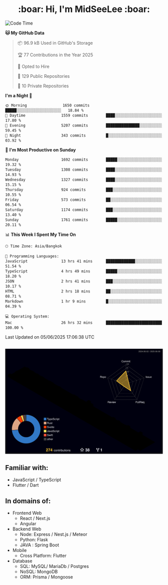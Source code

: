 <h1 align="center"> :boar: Hi, I'm MidSeeLee :boar:</h1>
 
<!--START_SECTION:waka-->
![Code Time](http://img.shields.io/badge/Code%20Time-2%2C978%20hrs%2010%20mins-blue)

**🐱 My GitHub Data** 

> 📦 96.9 kB Used in GitHub's Storage 
 > 
> 🏆 77 Contributions in the Year 2025
 > 
> 💼 Opted to Hire
 > 
> 📜 129 Public Repositories 
 > 
> 🔑 10 Private Repositories 
 > 
**I'm a Night 🦉** 

```text
🌞 Morning                1650 commits        █████░░░░░░░░░░░░░░░░░░░░   18.84 % 
🌆 Daytime                1559 commits        ████░░░░░░░░░░░░░░░░░░░░░   17.80 % 
🌃 Evening                5207 commits        ███████████████░░░░░░░░░░   59.45 % 
🌙 Night                  343 commits         █░░░░░░░░░░░░░░░░░░░░░░░░   03.92 % 
```
📅 **I'm Most Productive on Sunday** 

```text
Monday                   1692 commits        █████░░░░░░░░░░░░░░░░░░░░   19.32 % 
Tuesday                  1308 commits        ████░░░░░░░░░░░░░░░░░░░░░   14.93 % 
Wednesday                1327 commits        ████░░░░░░░░░░░░░░░░░░░░░   15.15 % 
Thursday                 924 commits         ███░░░░░░░░░░░░░░░░░░░░░░   10.55 % 
Friday                   573 commits         ██░░░░░░░░░░░░░░░░░░░░░░░   06.54 % 
Saturday                 1174 commits        ███░░░░░░░░░░░░░░░░░░░░░░   13.40 % 
Sunday                   1761 commits        █████░░░░░░░░░░░░░░░░░░░░   20.11 % 
```


📊 **This Week I Spent My Time On** 

```text
🕑︎ Time Zone: Asia/Bangkok

💬 Programming Languages: 
JavaScript               13 hrs 41 mins      █████████████░░░░░░░░░░░░   51.54 % 
TypeScript               4 hrs 49 mins       █████░░░░░░░░░░░░░░░░░░░░   18.20 % 
JSON                     2 hrs 41 mins       ███░░░░░░░░░░░░░░░░░░░░░░   10.17 % 
HTML                     2 hrs 18 mins       ██░░░░░░░░░░░░░░░░░░░░░░░   08.71 % 
Markdown                 1 hr 9 mins         █░░░░░░░░░░░░░░░░░░░░░░░░   04.39 % 

💻 Operating System: 
Mac                      26 hrs 32 mins      █████████████████████████   100.00 % 
```


 Last Updated on 05/06/2025 17:06:38 UTC
<!--END_SECTION:waka-->

##

![](./profile-3d-contrib/profile-night-rainbow.svg)

## Familiar with:
- JavaScript / TypeScript
- Flutter / Dart

## In domains of:
- Frontend Web
  - React / Next.js
  - Angular
- Backend Web
  - Node: Express / Nest.js / Meteor
  - Python: Flask
  - JAVA : Spring Boot
- Mobile
  - Cross Platform: Flutter
- Database
  - SQL: MySQL/ MariaDb / Postgres
  - NoSQL: MongoDB
  - ORM: Prisma / Mongoose
